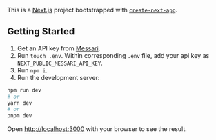 This is a [Next.js](https://nextjs.org/) project bootstrapped with [`create-next-app`](https://github.com/vercel/next.js/tree/canary/packages/create-next-app).

## Getting Started

1. Get an API key from [Messari](https://messari.io/account/api).
1. Run `touch .env`. Within corresponding `.env` file, add your api key as `NEXT_PUBLIC_MESSARI_API_KEY`.
1. Run `npm i`.
1. Run the development server:

```bash
npm run dev
# or
yarn dev
# or
pnpm dev
```

Open [http://localhost:3000](http://localhost:3000) with your browser to see the result.
